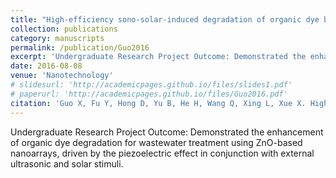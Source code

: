 ```yaml
---
title: "High-efficiency sono-solar-induced degradation of organic dye by the piezophototronic/photocatalytic coupling effect of FeS/ZnO nanoarrays"
collection: publications
category: manuscripts
permalink: /publication/Guo2016
excerpt: 'Undergraduate Research Project Outcome: Demonstrated the enhancement of organic dye degradation for wastewater treatment using ZnO-based nanoarrays, driven by the piezoelectric effect in conjunction with external ultrasonic and solar stimuli.'
date: 2016-08-08
venue: 'Nanotechnology'
# slidesurl: 'http://academicpages.github.io/files/slides1.pdf'
# paperurl: 'http://academicpages.github.io/files/Guo2016.pdf'
citation: 'Guo X, Fu Y, Hong D, Yu B, He H, Wang Q, Xing L, Xue X. High-efficiency sono-solar-induced degradation of organic dye by the piezophototronic/photocatalytic coupling effect of FeS/ZnO nanoarrays. Nanotechnology. 2016 Aug 8;27(37):375704.'
---
```


Undergraduate Research Project Outcome: Demonstrated the enhancement of organic dye degradation for wastewater treatment using ZnO-based nanoarrays, driven by the piezoelectric effect in conjunction with external ultrasonic and solar stimuli.